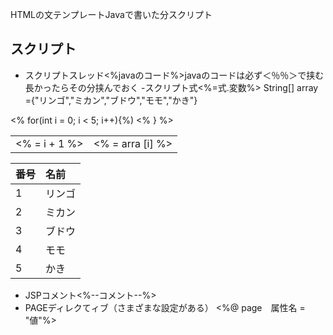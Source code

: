 HTMLの文テンプレートJavaで書いた分スクリプト
## スクリプト
- スクリプトスレッド<%javaのコード%>javaのコードは必ず＜％％＞で挟む長かったらその分挟んでおく
-スクリプト式<%=式.変数%>
String[] array ={"リンゴ","ミカン","ブドウ","モモ","かき"}
<table>
<% for(int i = 0; i < 5; i++){%)
 <tr>
    <td><% = i + 1 %></td><td><% = arra [i] %>
 </tr>
 <% } %>
 </table>
  
 |番号|名前|
 |:-|:-|
 |1|リンゴ|
 |2|ミカン|
 |3|ブドウ|
 |4|モモ|
 |5|かき|
 
 - JSPコメント<%--コメント--%>
 - PAGEディレクてィブ（さまざまな設定がある）
  <%@ page　属性名 = "値"%>

